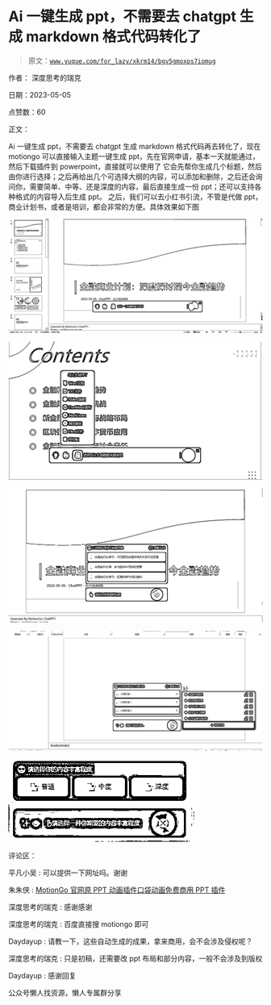 # Ai 一键生成 ppt，不需要去 chatgpt 生成 markdown 格式代码转化了

> 原文：[`www.yuque.com/for_lazy/xkrm14/bgv5gmoxps7iomug`](https://www.yuque.com/for_lazy/xkrm14/bgv5gmoxps7iomug)

作者： 深度思考的瑞克

日期：2023-05-05

点赞数：60

正文：

Ai 一键生成 ppt，不需要去 chatgpt 生成 markdown 格式代码再去转化了，现在 motiongo 可以直接输入主题一键生成 ppt，先在官网申请，基本一天就能通过，然后下载插件到 powerpoint，直接就可以使用了 它会先帮你生成几个标题，然后由你进行选择；之后再给出几个可选择大纲的内容，可以添加和删除，之后还会询问你，需要简单、中等、还是深度的内容，最后直接生成一份 ppt；还可以支持各种格式的内容导入后生成 ppt。 之后，我们可以去小红书引流，不管是代做 ppt，商业计划书，或者是培训，都会非常的方便。具体效果如下图

![](img/3da6b4cdd235ce5c51940b52a4190692.png)

![](img/0cb5e186e1962a0247e6bc0163590d0c.png)

![](img/ea30662f6cb9e04a7cc4cfc61c7d1391.png)

![](img/44054e9f19b6c9b1572576716842f515.png)

![](img/1e07a42dc4499bdd5cc43e6a764d339c.png)

评论区：

平凡小吴 : 可以提供一下网址吗。谢谢

朱朱侠 : [MotionGo 官网原 PPT 动画插件口袋动画免费商用 PPT 插件](https://motion.yoo-ai.com/)

深度思考的瑞克 : 感谢感谢

深度思考的瑞克 : 百度直接搜 motiongo 即可

Daydayup : 请教一下，这些自动生成的成果，拿来商用，会不会涉及侵权呢？

深度思考的瑞克 : 只是初稿，还需要改 ppt 布局和部分内容，一般不会涉及到版权

Daydayup : 感谢回复

公众号懒人找资源，懒人专属群分享

